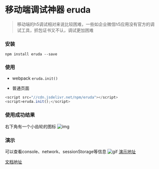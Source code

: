 # 移动端调试神器 eruda

> 移动端的h5调试相对来说比较困难，一些如企业微信h5应用没有官方的调试工具，抓包证书又不认，调试更加困难

### 安装
`npm install eruda --save`

### 使用

* webpack
`eruda.init()`

* 普通页面
```js
<script src="//cdn.jsdelivr.net/npm/eruda"></script>
<script>eruda.init();</script>
```

### 使用成功结果
右下角有一个小齿轮的图标
![img](https://cdn.jsdelivr.net/gh/zhangpanfei/static@demo/img/eruda_1.png)

### 演示
可以查看console、network、sessionStorage等信息
![gif](https://cdn.jsdelivr.net/gh/zhangpanfei/static@demo/img/eruda_2.gif)
[演示地址](https://2539r.csb.app/)

[文档地址](https://eruda.liriliri.io/)

